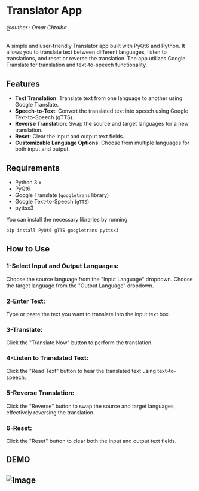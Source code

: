 # Translator App
###### @author : Omar Chtaiba
A simple and user-friendly Translator app built with PyQt6 and Python. It allows you to translate text between different languages, listen to translations, and reset or reverse the translation. The app utilizes Google Translate for translation and text-to-speech functionality.

## Features

- **Text Translation**: Translate text from one language to another using Google Translate.
- **Speech-to-Text**: Convert the translated text into speech using Google Text-to-Speech (gTTS).
- **Reverse Translation**: Swap the source and target languages for a new translation.
- **Reset**: Clear the input and output text fields.
- **Customizable Language Options**: Choose from multiple languages for both input and output.

## Requirements

- Python 3.x
- PyQt6
- Google Translate (`googletrans` library)
- Google Text-to-Speech (`gTTS`)
- pyttsx3

You can install the necessary libraries by running:

```bash
pip install PyQt6 gTTS googletrans pyttsx3
```
## How to Use

### 1-Select Input and Output Languages:

Choose the source language from the "Input Language" dropdown.
Choose the target language from the "Output Language" dropdown.

### 2-Enter Text:

Type or paste the text you want to translate into the input text box.

### 3-Translate:

Click the "Translate Now" button to perform the translation.

### 4-Listen to Translated Text:

Click the "Read Text" button to hear the translated text using text-to-speech.

### 5-Reverse Translation:

Click the "Reverse" button to swap the source and target languages, effectively reversing the translation.

### 6-Reset:

Click the "Reset" button to clear both the input and output text fields.

## DEMO

## ![Image](https://github.com/user-attachments/assets/7de79aee-b7a9-410c-9424-01b14d2197db)



